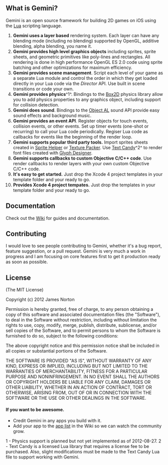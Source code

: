 ## What is Gemini?

Gemini is an open source framework for building 2D games on iOS using the [Lua](http://www.lua.org) scripting language.

1. **Gemini uses a layer based** rendering system.  Each layer can have any blending mode (including no blending) supported by OpenGL, additive blending, alpha blending, you name it.
2. **Gemini provides high level graphics objects** including sprites, sprite sheets, and geometric primitives like poly-lines and rectangles.  All rendering is done in high performance OpenGL ES 2.0 code using sprite batching and other optimizations for maximum efficiency.
2. **Gemini provides scene management**.  Script each level of your game as  a separate Lua module and control the order in which they get loaded directly in your Lua code via the _Director_ API.  Use built in scene transitions or code your own.
3. **Gemini provides physics**^1^.  Bindings to the [Box2D](http://box2d.org) physics library allow you to add physics properties to any graphics object, including support for collision detection.
4. **Gemini does sound**.  Bindings to the [Object AL](http://kstenerud.github.com/ObjectAL-for-iPhone/) sound API provide easy sound effects and background music.
4. **Gemini provides an event API**.  Register objects for touch events, collision events, or other events.  Set up timer events (one-shot or recurring) to call your Lua code periodically.  Regiser Lua code as callbacks for events like the beginning of the render loop.
5. **Gemini supports popular third party tools.** Import sprites sheets created in [Sprite Helper](http://www.spritehelper.org) or [Texture Packer](http://www.codeandweb.com/texturepacker).  Use [Text Candy](http://www.x-pressive.com/TextCandy_Corona/)^2^ to render font files created with [Glyph Designer](http://glyphdesigner.71squared.com).
6. **Gemini supports callbacks to custom Objective C/C++ code**.  Use render callbacks to render layers with your own custom Objective C/C++ code.
7. **It's easy to get started.** Just drop the Xcode 4 project templates in your template folder and your ready to go.
8. **Provides Xcode 4 project tempates.**  Just drop the templates in your template folder and your ready to go.


## Documentation

Check out the [Wiki](https://github.com/indiejames/GeminiSDK/wiki/Documentation) for guides and documentation.


## Contributing

I would love to see people contributing to Gemini, whether it's a bug report, feature suggestion, or a pull request.  Gemini is very much a work in progress and I am focusing on core features first to get it production ready as soon as possible.

## License
(The MIT License)

Copyright (c) 2012 James Norton

Permission is hereby granted, free of charge, to any person obtaining a copy of this software and associated documentation files (the "Software"), to deal in the Software without restriction, including without limitation the rights to use, copy, modify, merge, publish, distribute, sublicense, and/or sell copies of the Software, and to permit persons to whom the Software is furnished to do so, subject to the following conditions:

The above copyright notice and this permission notice shall be included in all copies or substantial portions of the Software.

THE SOFTWARE IS PROVIDED "AS IS", WITHOUT WARRANTY OF ANY KIND, EXPRESS OR IMPLIED, INCLUDING BUT NOT LIMITED TO THE WARRANTIES OF MERCHANTABILITY, FITNESS FOR A PARTICULAR PURPOSE AND NONINFRINGEMENT. IN NO EVENT SHALL THE AUTHORS OR COPYRIGHT HOLDERS BE LIABLE FOR ANY CLAIM, DAMAGES OR OTHER LIABILITY, WHETHER IN AN ACTION OF CONTRACT, TORT OR OTHERWISE, ARISING FROM, OUT OF OR IN CONNECTION WITH THE SOFTWARE OR THE USE OR OTHER DEALINGS IN THE SOFTWARE.


#### If you want to be awesome.
- Credit Gemini in any apps you build with it.
- Add your app to the [app list](https://github.com/indiejames/GeminiSDK/wiki/List-of-Apps-Using-Gemini) in the Wiki so we can watch the community grow.

1 - Physics support is planned but not yet implemented as of 2012-08-27.
2 - Text Candy is a licensed Lua library that requires a license fee to be purchased.  Also, slight modifications must be made to the Text Candy Lua file to support working with Gemini.